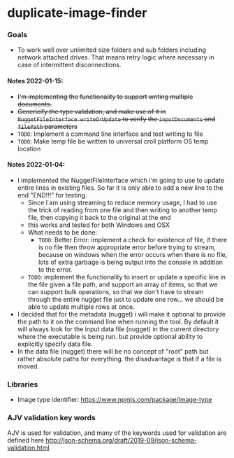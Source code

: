 # duplicate-image-finder

### Goals

- To work well over unlimited size folders and sub folders including network attached drives.  That means retry logic where necessary in case of intermittent disconnections.


#### Notes 2022-01-15:
* ~~I'm implementing the functionality to support writing multiple documents.~~
* ~~Genericify the type validation, and make use of it in `NuggetFileInterface.writeOrUpdate` to verify the `inputDocuments` and `filePath` parameters~~
* `TODO`: Implement a command line interface and test writing to file
* `TODO`: Make temp file be written to universal croll platform OS temp location


#### Notes 2022-01-04:
* I implemented the NuggetFileInterface which i'm going to use to update entire lines in existing files.  So far it is only able to add a new line to the end "END!!!" for testing.
  * Since I am using streaming to reduce memory usage, I had to use the trick of reading from one file and then writing to another temp file, then copying it back to the original at the end
  * this works and tested for both Windows and OSX
  * What needs to be done:
    * `TODO`:  Better Error: implement a check for existence of file, if there is no file then throw appropriate error before trying to stream, because on windows when the error occurs when there is no file, lots of extra garbage is being output into the console in addition to the error.
  * `TODO`: implement the functionality to insert or update a specific line in the file given a file path, and support an array of items, so that we can support bulk operations, so that we don't have to stream through the entire nugget file just to update one row... we should be able to update multiple rows at once.
* I decided that for the metadata (nugget) i will make it optional to provide the path to it on the command line when running the tool.  By default it will always look for the input data file (nugget) in the current directory where the executable is being run.  but provide optional ability to explicitly specify data file.
* In the data file (nugget) there will be no concept of "root" path but rather absolute paths for everything.  the disadvantage is that if a file is moved.


### Libraries
- Image type identifier: https://www.npmjs.com/package/image-type


### AJV validation key words
AJV is used for validation, and many of the keywords used for validation are defined here http://json-schema.org/draft/2019-09/json-schema-validation.html
